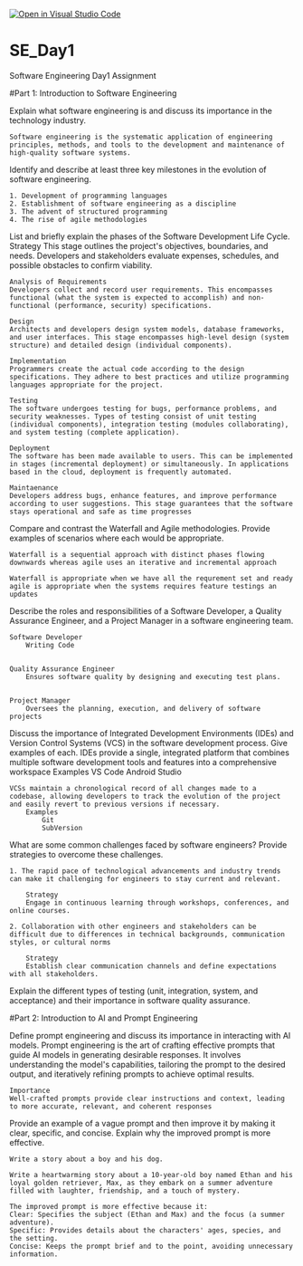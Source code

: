 [![Open in Visual Studio Code](https://classroom.github.com/assets/open-in-vscode-2e0aaae1b6195c2367325f4f02e2d04e9abb55f0b24a779b69b11b9e10269abc.svg)](https://classroom.github.com/online_ide?assignment_repo_id=18370970&assignment_repo_type=AssignmentRepo)

# SE_Day1

Software Engineering Day1 Assignment

#Part 1: Introduction to Software Engineering

Explain what software engineering is and discuss its importance in the technology industry.

    Software engineering is the systematic application of engineering principles, methods, and tools to the development and maintenance of high-quality software systems.

Identify and describe at least three key milestones in the evolution of software engineering.

    1. Development of programming languages
    2. Establishment of software engineering as a discipline
    3. The advent of structured programming
    4. The rise of agile methodologies

List and briefly explain the phases of the Software Development Life Cycle.
Strategy
This stage outlines the project's objectives, boundaries, and needs. Developers and stakeholders evaluate expenses, schedules, and possible obstacles to confirm viability.

    Analysis of Requirements
    Developers collect and record user requirements. This encompasses functional (what the system is expected to accomplish) and non-functional (performance, security) specifications.

    Design
    Architects and developers design system models, database frameworks, and user interfaces. This stage encompasses high-level design (system structure) and detailed design (individual components).

    Implementation
    Programmers create the actual code according to the design specifications. They adhere to best practices and utilize programming languages appropriate for the project.

    Testing
    The software undergoes testing for bugs, performance problems, and security weaknesses. Types of testing consist of unit testing (individual components), integration testing (modules collaborating), and system testing (complete application).

    Deployment
    The software has been made available to users. This can be implemented in stages (incremental deployment) or simultaneously. In applications based in the cloud, deployment is frequently automated.

    Maintaenance
    Developers address bugs, enhance features, and improve performance according to user suggestions. This stage guarantees that the software stays operational and safe as time progresses

Compare and contrast the Waterfall and Agile methodologies. Provide examples of scenarios where each would be appropriate.

    Waterfall is a sequential approach with distinct phases flowing downwards whereas agile uses an iterative and incremental approach

    Waterfall is appropriate when we have all the requrement set and ready agile is appropriate when the systems requires feature testings an updates

Describe the roles and responsibilities of a Software Developer, a Quality Assurance Engineer, and a Project Manager in a software engineering team.

    Software Developer
        Writing Code
      

    Quality Assurance Engineer
        Ensures software quality by designing and executing test plans.


    Project Manager
        Oversees the planning, execution, and delivery of software projects

Discuss the importance of Integrated Development Environments (IDEs) and Version Control Systems (VCS) in the software development process. Give examples of each.
    IDEs provide a single, integrated platform that combines multiple software development tools and features into a comprehensive workspace
        Examples
            VS Code
            Android Studio

    VCSs maintain a chronological record of all changes made to a codebase, allowing developers to track the evolution of the project and easily revert to previous versions if necessary.
        Examples
            Git
            SubVersion

What are some common challenges faced by software engineers? Provide strategies to overcome these challenges.

    1. The rapid pace of technological advancements and industry trends can make it challenging for engineers to stay current and relevant.

        Strategy
        Engage in continuous learning through workshops, conferences, and online courses.

    2. Collaboration with other engineers and stakeholders can be difficult due to differences in technical backgrounds, communication styles, or cultural norms

        Strategy
        Establish clear communication channels and define expectations with all stakeholders.

Explain the different types of testing (unit, integration, system, and acceptance) and their importance in software quality assurance.

#Part 2: Introduction to AI and Prompt Engineering

Define prompt engineering and discuss its importance in interacting with AI models.
Prompt engineering is the art of crafting effective prompts that guide AI models in generating desirable responses. It involves understanding the model's capabilities, tailoring the prompt to the desired output, and iteratively refining prompts to achieve optimal results.

    Importance
    Well-crafted prompts provide clear instructions and context, leading to more accurate, relevant, and coherent responses

Provide an example of a vague prompt and then improve it by making it clear, specific, and concise. Explain why the improved prompt is more effective.

    Write a story about a boy and his dog.

    Write a heartwarming story about a 10-year-old boy named Ethan and his loyal golden retriever, Max, as they embark on a summer adventure filled with laughter, friendship, and a touch of mystery.

    The improved prompt is more effective because it:
    Clear: Specifies the subject (Ethan and Max) and the focus (a summer adventure).
    Specific: Provides details about the characters' ages, species, and the setting.
    Concise: Keeps the prompt brief and to the point, avoiding unnecessary information.
